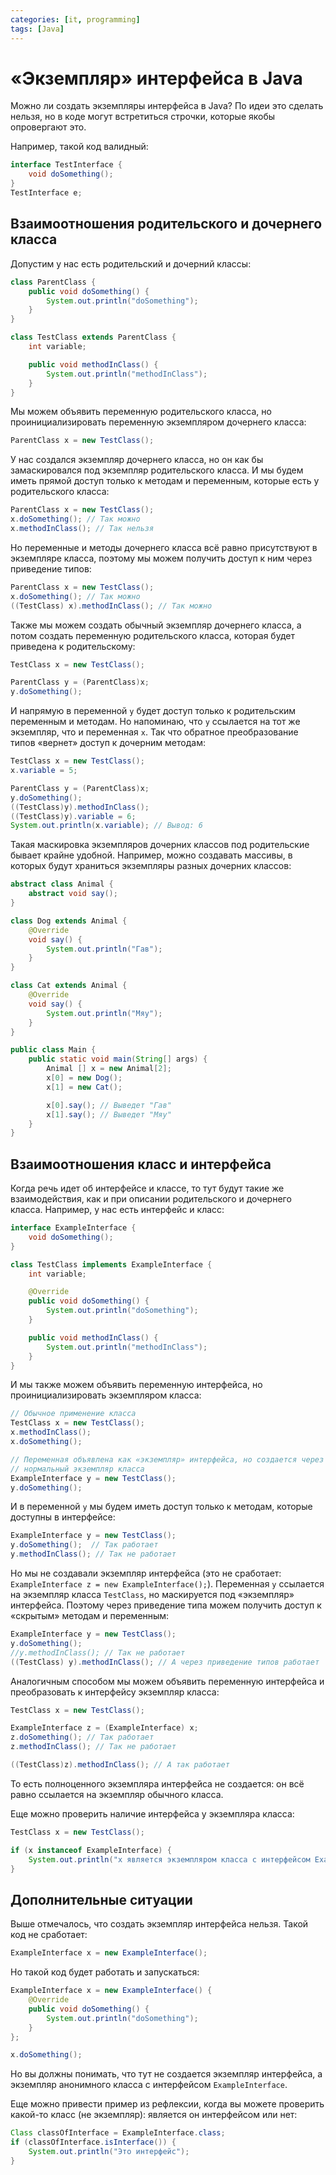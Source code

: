 ```yaml
---
categories: [it, programming]
tags: [Java]
---
```


# «Экземпляр» интерфейса в Java

Можно ли создать экземпляры интерфейса в Java? По идеи это сделать нельзя, но в коде могут встретиться строчки, которые якобы опровергают это.

Например, такой код валидный:

```java
interface TestInterface {
    void doSomething();
}
TestInterface e;
```

## Взаимоотношения родительского и дочернего класса

Допустим у нас есть родительский и дочерний классы:

```java
class ParentClass {
    public void doSomething() {
        System.out.println("doSomething");
    }
}

class TestClass extends ParentClass {
    int variable;

    public void methodInClass() {
        System.out.println("methodInClass");
    }
}
```

Мы можем объявить переменную родительского класса, но проинициализировать переменную экземпляром дочернего класса:

```java
ParentClass x = new TestClass();
```

У нас создался экземпляр дочернего класса, но он как бы замаскировался под экземпляр родительского класса. И мы будем иметь прямой доступ только к методам и переменным, которые есть у родительского класса:

```java
ParentClass x = new TestClass();
x.doSomething(); // Так можно
x.methodInClass(); // Так нельзя
```

Но переменные и методы дочернего класса всё равно присутствуют в экземпляре класса, поэтому мы можем получить доступ к ним через приведение типов:

```java
ParentClass x = new TestClass();
x.doSomething(); // Так можно
((TestClass) x).methodInClass(); // Так можно
```

Также мы можем создать обычный экземпляр дочернего класса, а потом создать переменную родительского класса, которая будет приведена к родительскому:

```java
TestClass x = new TestClass();

ParentClass y = (ParentClass)x;
y.doSomething();
```

И напрямую в переменной `y` будет доступ только к родительским переменным и методам. Но напоминаю, что `y` ссылается на тот же экземпляр, что и переменная `x`. Так что обратное преобразование типов «вернет» доступ к дочерним методам:

```java
TestClass x = new TestClass();
x.variable = 5;

ParentClass y = (ParentClass)x;
y.doSomething();
((TestClass)y).methodInClass();
((TestClass)y).variable = 6;
System.out.println(x.variable); // Вывод: 6
```

Такая маскировка экземпляров дочерних классов под родительские бывает крайне удобной. Например, можно создавать массивы, в которых будут храниться экземпляры разных дочерних классов:

```java
abstract class Animal {
    abstract void say();
}

class Dog extends Animal {
    @Override
    void say() {
        System.out.println("Гав");
    }
}

class Cat extends Animal {
    @Override
    void say() {
        System.out.println("Мяу");
    }
}

public class Main {
    public static void main(String[] args) {
        Animal [] x = new Animal[2];
        x[0] = new Dog();
        x[1] = new Cat();

        x[0].say(); // Выведет "Гав"
        x[1].say(); // Выведет "Мяу"
    }
}
```

## Взаимоотношения класс и интерфейса

Когда речь идет об интерфейсе и классе, то тут будут такие же взаимодействия, как и при описании родительского и дочернего класса. Например, у нас есть интерфейс и класс:

```java
interface ExampleInterface {
    void doSomething();
}

class TestClass implements ExampleInterface {
    int variable;

    @Override
    public void doSomething() {
        System.out.println("doSomething");
    }

    public void methodInClass() {
        System.out.println("methodInClass");
    }
}
```

И мы также можем объявить переменную интерфейса, но проинициализировать экземпляром класса:

```java
// Обычное применение класса
TestClass x = new TestClass();
x.methodInClass();
x.doSomething();

// Переменная объявлена как «экземпляр» интерфейса, но создается через
// нормальный экземпляр класса
ExampleInterface y = new TestClass();
y.doSomething();
```

И в переменной `y` мы будем иметь доступ только к методам, которые доступны в интерфейсе:

```java
ExampleInterface y = new TestClass();
y.doSomething();  // Так работает
y.methodInClass(); // Так не работает
```

Но мы не создавали экземпляр интерфейса (это не сработает: `ExampleInterface z = new ExampleInterface();`). Переменная `y` ссылается на экземпляр класса `TestClass`, но маскируется под «экземпляр» интерфейса. Поэтому через приведение типа можем получить доступ к «скрытым» методам и переменным:

```java
ExampleInterface y = new TestClass();
y.doSomething();
//y.methodInClass(); // Так не работает
((TestClass) y).methodInClass(); // А через приведение типов работает
```

Аналогичным способом мы можем объявить переменную интерфейса и преобразовать к интерфейсу экземпляр класса:

```java
TestClass x = new TestClass();

ExampleInterface z = (ExampleInterface) x;
z.doSomething(); // Так работает
z.methodInClass(); // Так не работает

((TestClass)z).methodInClass(); // А так работает
```

То есть полноценного экземпляра интерфейса не создается: он всё равно ссылается на экземпляр обычного класса.

Еще можно проверить наличие интерфейса у экземпляра класса:

```java
TestClass x = new TestClass();

if (x instanceof ExampleInterface) {
    System.out.println("x является экземпляром класса с интерфейсом ExampleInterface");
}
```

## Дополнительные ситуации

Выше отмечалось, что создать экземпляр интерфейса нельзя. Такой код не сработает:

```java
ExampleInterface x = new ExampleInterface();
```

Но такой код будет работать и запускаться:

```java
ExampleInterface x = new ExampleInterface() {
    @Override
    public void doSomething() {
        System.out.println("doSomething");
    }
};

x.doSomething();
```

Но вы должны понимать, что тут не создается экземпляр интерфейса, а экземпляр анонимного класса с интерфейсом `ExampleInterface`.

Еще можно привести пример из рефлексии, когда вы можете проверить какой-то класс (не экземпляр): является он интерфейсом или нет:

```java
Class classOfInterface = ExampleInterface.class;
if (classOfInterface.isInterface()) {
    System.out.println("Это интерфейс");
}
```
